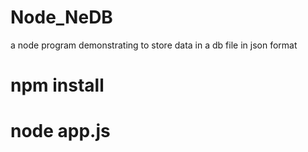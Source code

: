 # Node_NeDB
a node program demonstrating to store data in a db file in json format

# npm install

# node app.js
